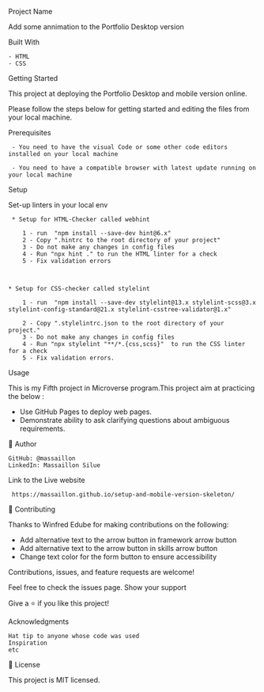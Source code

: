 Project Name

   Add some annimation to the Portfolio Desktop version 

Built With

    - HTML
    - CSS


Getting Started  

  This project at deploying the Portfolio Desktop and mobile version online.

  Please follow the steps below for getting started and editing the files from your local machine.

   Prerequisites

     - You need to have the visual Code or some other code editors installed on your local machine

     - You need to have a compatible browser with latest update running on your local machine

      
Setup
     
   Set-up linters in your local env

     * Setup for HTML-Checker called webhint

        1 - run  "npm install --save-dev hint@6.x"
        2 - Copy ".hintrc to the root directory of your project"
        3 - Do not make any changes in config files
        4 - Run "npx hint ." to run the HTML linter for a check
        5 - Fix validation errors


    
    * Setup for CSS-checker called stylelint

        1 - run  "npm install --save-dev stylelint@13.x stylelint-scss@3.x stylelint-config-standard@21.x stylelint-csstree-validator@1.x"

        2 - Copy ".stylelintrc.json to the root directory of your project."
        3 - Do not make any changes in config files
        4 - Run "npx stylelint "**/*.{css,scss}"  to run the CSS linter for a check
        5 - Fix validation errors.

    
Usage

This is my Fifth project in Microverse program.This project aim at practicing the below :

- Use GitHub Pages to deploy web pages.
- Demonstrate ability to ask clarifying questions about ambiguous requirements.


👤 Author

    GitHub: @massaillon
    LinkedIn: Massaillon Silue
    
Link to the Live website

     https://massaillon.github.io/setup-and-mobile-version-skeleton/

🤝 Contributing

Thanks to Winfred Edube for making  contributions on the following:
  - Add alternative text to the arrow button in framework arrow button
  -  Add alternative text to the arrow button in skills arrow button
  - Change text color for the form button to ensure accessibility

  
Contributions, issues, and feature requests are welcome!

Feel free to check the issues page.
Show your support

Give a ⭐️ if you like this project!

Acknowledgments

    Hat tip to anyone whose code was used
    Inspiration
    etc

📝 License

This project is MIT licensed.


    
